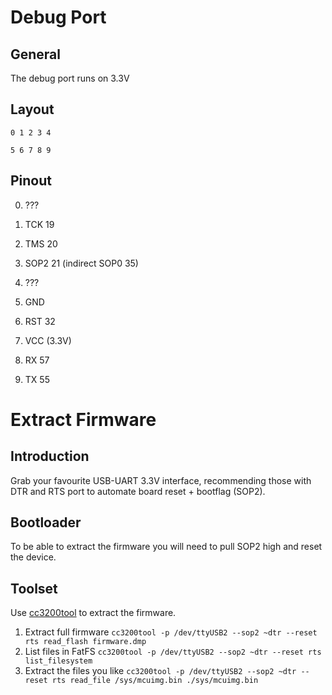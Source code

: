 # Debug Port
## General
The debug port runs on 3.3V
## Layout
`0 1 2 3 4`

`5 6 7 8 9`
## Pinout
0. ???
1. TCK 19
2. TMS 20
3. SOP2 21 (indirect SOP0 35)
4. ???

5. GND
6. RST 32
7. VCC (3.3V)
8. RX 57
9. TX 55

# Extract Firmware
## Introduction
Grab your favourite USB-UART 3.3V interface, recommending those with DTR and RTS port to automate board reset + bootflag (SOP2).
## Bootloader
To be able to extract the firmware you will need to pull SOP2 high and reset the device.
## Toolset
Use [cc3200tool](https://github.com/ALLTERCO/cc3200tool) to extract the firmware.
1. Extract full firmware `cc3200tool -p /dev/ttyUSB2 --sop2 ~dtr --reset rts read_flash firmware.dmp`
2. List files in FatFS `cc3200tool -p /dev/ttyUSB2 --sop2 ~dtr --reset rts list_filesystem`
3. Extract the files you like `cc3200tool -p /dev/ttyUSB2 --sop2 ~dtr --reset rts read_file /sys/mcuimg.bin ./sys/mcuimg.bin`
